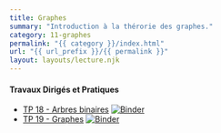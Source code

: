 ```yaml
---
title: Graphes
summary: "Introduction à la thérorie des graphes."
category: 11-graphes
permalink: "{{ category }}/index.html"
url: "{{ url_prefix }}/{{ permalink }}"
layout: layouts/lecture.njk
---
```


#### Travaux Dirigés et Pratiques
* [TP 18 - Arbres binaires](./tp-18-arbres.html) <a href="https://mybinder.org/v2/gh/loic-yvonnet/algo-appliquee/main?filepath=cours%2F11-graphes%2Fwork-assignment-22.ipynb"><img class="inline" src="https://mybinder.org/badge_logo.svg" alt="Binder"></a>
* [TP 19 - Graphes](./tp-19-graphes.html) <a href="https://mybinder.org/v2/gh/loic-yvonnet/algo-appliquee/main?filepath=cours%2F11-graphes%2Fwork-assignment-23.ipynb"><img class="inline" src="https://mybinder.org/badge_logo.svg" alt="Binder"></a>